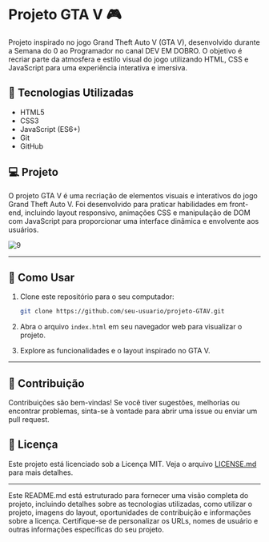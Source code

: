 # Projeto GTA V  🎮

Projeto inspirado no jogo Grand Theft Auto V (GTA V), desenvolvido durante a Semana do 0 ao Programador no canal DEV EM DOBRO. O objetivo é recriar parte da atmosfera e estilo visual do jogo utilizando HTML, CSS e JavaScript para uma experiência interativa e imersiva.

## 🚀  Tecnologias Utilizadas

- HTML5
- CSS3
- JavaScript (ES6+)
- Git
- GitHub

## 💻  Projeto

O projeto GTA V é uma recriação de elementos visuais e interativos do jogo Grand Theft Auto V. Foi desenvolvido para praticar habilidades em front-end, incluindo layout responsivo, animações CSS e manipulação de DOM com JavaScript para proporcionar uma interface dinâmica e envolvente aos usuários.

![9](https://github.com/thmedu/GTA-V/assets/141462806/7cb0c0dd-547d-4c1a-a415-c5821eb6203e)


---

## 🔧  Como Usar

1. Clone este repositório para o seu computador:

   ```bash
   git clone https://github.com/seu-usuario/projeto-GTAV.git
   ```

2. Abra o arquivo `index.html` em seu navegador web para visualizar o projeto.

3. Explore as funcionalidades e o layout inspirado no GTA V.

---

## 🤝  Contribuição

Contribuições são bem-vindas! Se você tiver sugestões, melhorias ou encontrar problemas, sinta-se à vontade para abrir uma issue ou enviar um pull request.

## 📄 Licença

Este projeto está licenciado sob a Licença MIT. Veja o arquivo [LICENSE.md](./LICENSE.md) para mais detalhes.

---

Este README.md está estruturado para fornecer uma visão completa do projeto, incluindo detalhes sobre as tecnologias utilizadas, como utilizar o projeto, imagens do layout, oportunidades de contribuição e informações sobre a licença. Certifique-se de personalizar os URLs, nomes de usuário e outras informações específicas do seu projeto.
